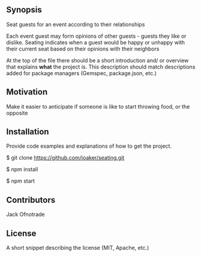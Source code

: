 ## Synopsis

Seat guests for an event according to their relationships

Each event guest may form opinions of other guests - guests they like or dislike.  Seating indicates when a guest would be happy or unhappy with their current seat based on their opinions with their neighbors

At the top of the file there should be a short introduction and/ or overview that explains **what** the project is. This description should match descriptions added for package managers (Gemspec, package.json, etc.)

## Motivation

Make it easier to anticipate if someone is like to start throwing food, or the opposite

## Installation

Provide code examples and explanations of how to get the project.

$ git clone https://github.com/joaker/seating.git

$ npm install

$ npm start

<!-- ## Tests

TODO: npm test -->
<!--
## Stack
react, redux, react-router
nodejs, socketio
mongodb
 -->
## Contributors

Jack Ofnotrade

## License

A short snippet describing the license (MIT, Apache, etc.)
